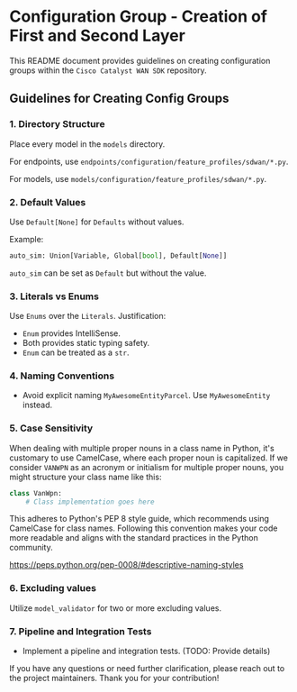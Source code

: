 # Configuration Group - Creation of First and Second Layer

This README document provides guidelines on creating configuration groups within the `Cisco Catalyst WAN SDK` repository.

## Guidelines for Creating Config Groups

### 1. Directory Structure

Place every model in the `models` directory. 

For endpoints, use `endpoints/configuration/feature_profiles/sdwan/*.py`. 

For models, use `models/configuration/feature_profiles/sdwan/*.py`.

### 2. Default Values

Use `Default[None]` for `Defaults` without values.

Example:
```python
auto_sim: Union[Variable, Global[bool], Default[None]]
```

`auto_sim` can be set as `Default` but without the value.

### 3. Literals vs Enums

Use `Enums` over the `Literals`. Justification:
- `Enum` provides IntelliSense.
- Both provides static typing safety.
- `Enum` can be treated as a `str`.

### 4. Naming Conventions

- Avoid explicit naming `MyAwesomeEntityParcel`. Use `MyAwesomeEntity` instead.

### 5. Case Sensitivity

When dealing with multiple proper nouns in a class name in Python, it's customary to use CamelCase, where each proper noun is capitalized. If we consider `VANWPN` as an acronym or initialism for multiple proper nouns, you might structure your class name like this:

```python
class VanWpn:
    # Class implementation goes here
```

This adheres to Python's PEP 8 style guide, which recommends using CamelCase for class names. Following this convention makes your code more readable and aligns with the standard practices in the Python community.

https://peps.python.org/pep-0008/#descriptive-naming-styles

### 6. Excluding values

Utilize `model_validator` for two or more excluding values.

### 7. Pipeline and Integration Tests

- Implement a pipeline and integration tests. (TODO: Provide details)


If you have any questions or need further clarification, please reach out to the project maintainers. Thank you for your contribution!
